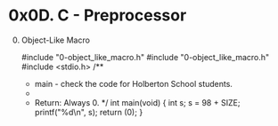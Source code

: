 # 0x0D. C - Preprocessor #

0. Object-Like Macro

    #include "0-object_like_macro.h"
	#include "0-object_like_macro.h"
	#include <stdio.h>
	/**
	* main - check the code for Holberton School students.
	*
	* Return: Always 0.
	*/
	int main(void)
	{
		int s;
		s = 98 + SIZE;
		printf("%d\n", s);
		return (0);
	}

